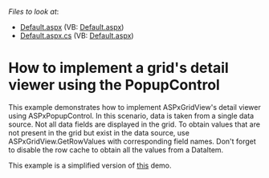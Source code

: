 <!-- default file list -->
*Files to look at*:

* [Default.aspx](./CS/Default.aspx) (VB: [Default.aspx](./VB/Default.aspx))
* [Default.aspx.cs](./CS/Default.aspx.cs) (VB: [Default.aspx](./VB/Default.aspx))
<!-- default file list end -->
# How to implement a grid's detail viewer using the PopupControl


<p>This example demonstrates how to implement ASPxGridView's detail viewer using ASPxPopupControl. In this scenario, data is taken from a single data source. Not all data fields are displayed in the grid. To obtain values that are not present in the grid but exist in the data source, use ASPxGridView.GetRowValues with corresponding field names. Don't forget to disable the row cache to obtain all the values from a DataItem.</p>
<p>This example is a simplified version of <a href="http://demos.devexpress.com/aspxgridviewdemos/templates/template.aspx">this</a> demo.</p>

<br/>


